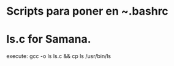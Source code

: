 # Scripts para poner en ~.bashrc 

# ls.c for Samana.
 execute: gcc -o ls ls.c && cp ls /usr/bin/ls

